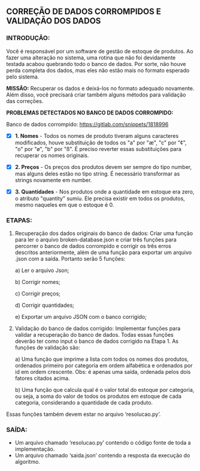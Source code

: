 ## CORREÇÃO DE DADOS CORROMPIDOS E VALIDAÇÃO DOS DADOS

### INTRODUÇÃO:
Você é responsável por um software de gestão de estoque de produtos. Ao fazer uma alteração no sistema, uma rotina que não foi devidamente testada acabou quebrando todo o banco de dados. Por sorte, não houve perda completa dos dados, mas eles não estão mais no formato esperado pelo sistema. 

**MISSÃO:** Recuperar os dados e deixá-los no formato adequado novamente. Além disso, você precisará criar também alguns métodos para validação das correções.

**PROBLEMAS DETECTADOS NO BANCO DE DADOS CORROMPIDO:**

Banco de dados corrompido: https://gitlab.com/snippets/1818996

- [X] **1. Nomes** - Todos os nomes de produto tiveram alguns caracteres modificados, houve substituição de todos os "a" por "æ", "c" por "¢", "o" por "ø", "b" por "ß". É preciso reverter essas substituições para recuperar os nomes originais.

- [X] **2. Preços** - Os preços dos produtos devem ser sempre do tipo number, mas alguns deles estão no tipo string. É necessário transformar as strings novamente em number.

- [X] **3. Quantidades** - Nos produtos onde a quantidade em estoque era zero, o atributo "quantity" sumiu. Ele precisa existir em todos os produtos, mesmo naqueles em que o estoque é 0.

### ETAPAS: 

1. Recuperação dos dados originais do banco de dados:
Criar uma função para ler o arquivo broken-database.json e criar três funções para percorrer o banco de dados corrompido e corrigir os três erros descritos anteriormente, além de uma função para exportar um arquivo .json com a saída.
Portanto serão 5 funções:

    a) Ler o arquivo Json;

    b) Corrigir nomes;

    c) Corrigir preços;

    d) Corrigir quantidades;

    e) Exportar um arquivo JSON com o banco corrigido;

2. Validação do banco de dados corrigido:
Implementar funções para validar a recuperação do banco de dados. Todas essas funções deverão ter como input o banco de dados corrigido na Etapa 1. As funções de validação são:

    a) Uma função que imprime a lista com todos os nomes dos produtos, ordenados primeiro por categoria em ordem alfabética e ordenados por id em ordem crescente.            Obs: é apenas uma saída, ordenada pelos dois fatores citados acima.

    b) Uma função que calcula qual é o valor total do estoque por categoria, ou seja, a soma do valor de todos os produtos em estoque de cada categoria, considerando        a quantidade de cada produto.

Essas funções também devem estar no arquivo ‘resolucao.py’.

### SAÍDA:
- Um arquivo chamado ‘resolucao.py’ contendo o código fonte de toda a implementação. 
- Um arquivo chamado ‘saida.json’ contendo a resposta da execução do algoritmo.
